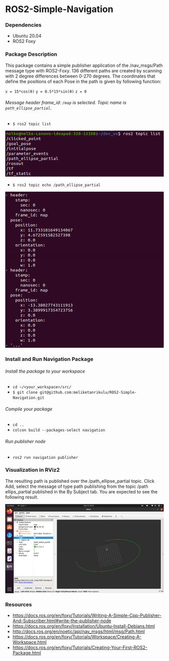 # ROS2-Simple-Navigation

### Dependencies
* Ubuntu 20.04
* ROS2 Foxy

### Package Description
This package contains a simple publisher application of the /nav_msgs/Path message type with ROS2-Foxy. 136 different paths are created by scanning with 2 degree differences between 0-270 degrees. The coordinates that define the positions of each Pose in the path is
given by following function:

``
x = 15*cos(θ) ``
``
y = 0.5*15*sin(θ)
``
``
z = 0
``
###### Message header frame_id: ``/map`` is selected. Topic name is ``path_ellipse_partial``. 
* ``$ ros2 topic list``
<img src="/img/topic_list.png" alt="topic_list"/>

* `` $ ros2 topic echo /path_ellipse_partial ``
<img src="/img/topic_echo.png" alt="My cool logo"/>

### Install and Run Navigation Package 
###### Install the package to your workspace 
* `cd ~/<your_workspace>/src/`
* ``$ git clone git@github.com:meliketanrikulu/ROS2-Simple-Navigation.git``
###### Compile your package
* ``cd ..``
* ``colcon build --packages-select navigation``
###### Run publisher node
* ``ros2 run navigation publisher``

### Visualization in RViz2
The resulting path is published over the /path_ellipse_partial topic. Click Add, select the message of type path publishing from the topic /path ellips_partial published in the By Subject tab. You are expected to see the following result.

<img src="/img/elips1.png" alt="RESULT"/>


### Resources
* https://docs.ros.org/en/foxy/Tutorials/Writing-A-Simple-Cpp-Publisher-And-Subscriber.html#write-the-publisher-node
* https://docs.ros.org/en/foxy/Installation/Ubuntu-Install-Debians.html
* http://docs.ros.org/en/noetic/api/nav_msgs/html/msg/Path.html
* https://docs.ros.org/en/foxy/Tutorials/Workspace/Creating-A-Workspace.html
* https://docs.ros.org/en/foxy/Tutorials/Creating-Your-First-ROS2-Package.html
